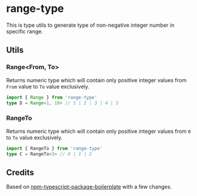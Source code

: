 # range-type

This is type utils to generate type of non-negative integer number in specific range.

## Utils

### Range<From, To>

Returns numeric type which will contain only positive integer values from `From` value to `To` value exclusively.

```typescript
import { Range } from 'range-type'
type D = Range<1, 10> // 1 | 2 | 3 | 4 | 5
```

### RangeTo<N>

Returns numeric type which will contain only positive integer values from `0` to `To` value exclusively.

```typescript
import { RangeTo } from 'range-type'
type C = RangeTo<3> // 0 | 1 | 2
```

## Credits

Based on [npm-typescript-package-boilerplate](https://github.com/93v/npm-typescript-package-boilerplate) with a few changes.
